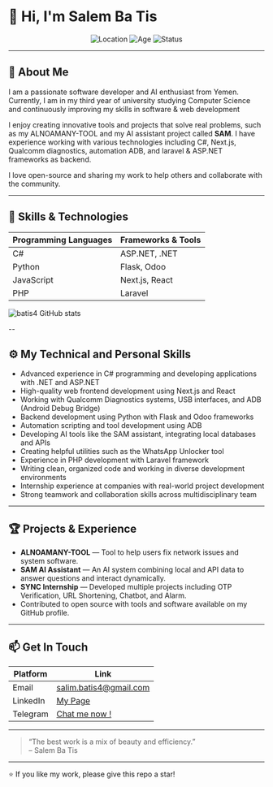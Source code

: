# 👋 Hi, I'm Salem Ba Tis

<div align="center">
  <img src="https://img.shields.io/badge/Location-Yemen-red" alt="Location" />
  <img src="https://img.shields.io/badge/Age-21-blue" alt="Age" />
  <img src="https://img.shields.io/badge/Status-Active-green" alt="Status" />
</div>

---

## 🚀 About Me

I am a passionate software developer and AI enthusiast from Yemen. Currently, I am in my third year of university studying Computer Science and continuously improving my skills in software & web development

I enjoy creating innovative tools and projects that solve real problems, such as my ALNOAMANY-TOOL and my AI assistant project called **SAM**. I have experience working with various technologies including C#, Next.js, Qualcomm diagnostics, automation ADB, and laravel & ASP.NET frameworks as backend.

I love open-source and sharing my work to help others and collaborate with the community.

---

## 🔧 Skills & Technologies

| Programming Languages | Frameworks & Tools            | 
|----------------------|------------------------------|
| C#                   | ASP.NET, .NET                 | 
| Python               | Flask, Odoo                  |
| JavaScript           | Next.js, React               | 
| PHP                  | Laravel                      |



![batis4 GitHub stats](https://github-readme-stats.vercel.app/api?username=batis4&show_icons=true&theme=radical)

--

## ⚙️ My Technical and Personal Skills

- Advanced experience in C# programming and developing applications with .NET and ASP.NET  
- High-quality web frontend development using Next.js and React  
- Working with Qualcomm Diagnostics systems, USB interfaces, and ADB (Android Debug Bridge)  
- Backend development using Python with Flask and Odoo frameworks  
- Automation scripting and tool development using ADB  
- Developing AI tools like the SAM assistant, integrating local databases and APIs  
- Creating helpful utilities such as the WhatsApp Unlocker tool  
- Experience in PHP development with Laravel framework  
- Writing clean, organized code and working in diverse development environments  
- Internship experience at companies with real-world project development  
- Strong teamwork and collaboration skills across multidisciplinary team


---

## 🏆 Projects & Experience

- **ALNOAMANY-TOOL** — Tool to help users fix network issues and system software.
- **SAM AI Assistant** — An AI system combining local and API data to answer questions and interact dynamically.  
- **SYNC Internship** — Developed multiple projects including OTP Verification, URL Shortening, Chatbot, and Alarm.  
- Contributed to open source with tools and software available on my GitHub profile.  

---

## 📫 Get In Touch

| Platform  | Link                                                  |
|-----------|-------------------------------------------------------|
| Email     | salim.batis4@gmail.com                                |
| LinkedIn  | [My Page](https://www.linkedin.com/in/salem-ba-tis-026a80274/) |
| Telegram    | [Chat me now !](https://t.me/real_salim)         |

---

> “The best work is a mix of beauty and efficiency.”  
> – Salem Ba Tis

---

⭐️ If you like my work, please give this repo a star!

